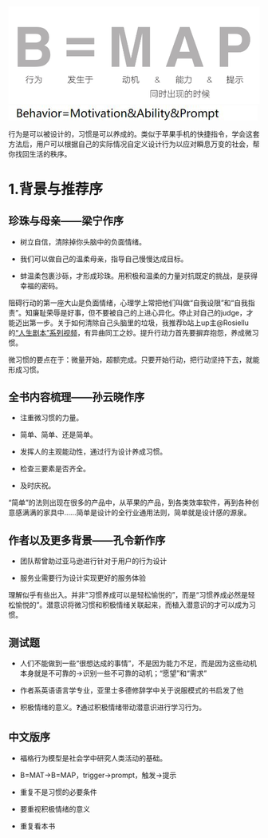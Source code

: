 
![](1_files/1.png)
![](1_files/2.jpg)

行为是可以被设计的，习惯是可以养成的。类似于苹果手机的快捷指令，学会这套方法后，用户可以根据自己的实际情况自定义设计行为以应对瞬息万变的社会，帮你找回生活的秩序。

# 1.背景与推荐序

## 珍珠与母亲——梁宁作序

- 树立自信，清除掉你头脑中的负面情绪。

- 我们可以做自己的温柔母亲，指导自己慢慢达成目标。

- 蚌温柔包裹沙砾，才形成珍珠。用积极和温柔的力量对抗既定的挑战，是获得幸福的密码。

阻碍行动的第一座大山是负面情绪，心理学上常把他们叫做“自我设限”和“自我指责”。知廉耻荣辱是好事，但不要被自己的上进心异化。停止对自己的judge，才能迈出第一步。关于如何清除自己头脑里的垃圾，我推荐b站上up主@Rosiellu的[“人生剧本”系列视频](https://www.bilibili.com/video/BV1ra411A7qW)，有异曲同工之妙。提升行动力首先要摒弃抱怨，养成微习惯。

微习惯的要点在于：微量开始，超额完成。只要开始行动，把行动坚持下去，就能形成习惯。

## 全书内容梳理——孙云晓作序

- 注重微习惯的力量。

- 简单、简单、还是简单。

- 发挥人的主观能动性，通过行为设计养成习惯。

- 检查三要素是否齐全。

- 及时庆祝。

“简单”的法则出现在很多的产品中，从苹果的产品，到各类效率软件，再到各种创意感满满的家具中……简单是设计的全行业通用法则，简单就是设计感的源泉。


## 作者以及更多背景——孔令新作序

- 团队帮曾助过亚马逊进行针对于用户的行为设计

- 服务业需要行为设计实现更好的服务体验

理解似乎有些出入。并非“习惯养成可以是轻松愉悦的”，而是“习惯养成必然是轻松愉悦的”。潜意识将微习惯和积极情绪关联起来，而植入潜意识的才可以成为习惯。

## 测试题

- 人们不能做到一些“很想达成的事情”，不是因为能力不足，而是因为这些动机本身就是不可靠的→识别一些不可靠的动机；“愿望”和“需求”

- 作者系英语语言学专业，亚里士多德修辞学中关于说服模式的书启发了他

- 积极情绪的意义。❓通过积极情绪带动潜意识进行学习行为。

## 中文版序

- 福格行为模型是社会学中研究人类活动的基础。

- B=MAT→B=MAP，trigger→prompt，触发→提示

- 重复不是习惯的必要条件

- 要重视积极情绪的意义

- 重复看本书

